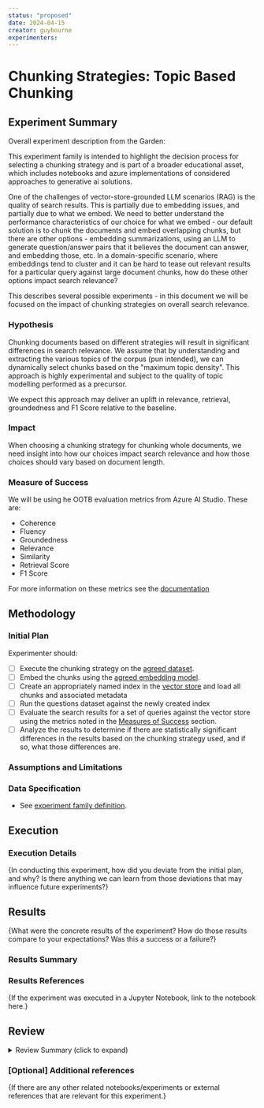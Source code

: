 ```yaml
---
status: "proposed"
date: 2024-04-15
creator: guybourne
experimenters: 
---
```


# Chunking Strategies: Topic Based Chunking

## Experiment Summary

Overall experiment description from the Garden:

This experiment family is intended to highlight the decision process for selecting a chunking strategy and is part of a broader educational asset, which includes notebooks and azure implementations of considered approaches to generative ai solutions. 

One of the challenges of vector-store-grounded LLM scenarios (RAG) is the quality of search results. This is partially due to embedding issues, and partially due to what we embed. We need to better understand the performance characteristics of our choice for what we embed - our default solution is to chunk the documents and embed overlapping chunks, but there are other options - embedding summarizations, using an LLM to generate question/answer pairs that it believes the document can answer, and embedding those, etc. In a domain-specific scenario, where embeddings tend to cluster and it can be hard to tease out relevant results for a particular query against large document chunks, how do these other options impact search relevance?

This describes several possible experiments - in this document we will be focused on the impact of chunking strategies on overall search relevance.

### Hypothesis
<!-- Creator should fill this in -->

Chunking documents based on different strategies will result in significant differences in search relevance. We assume that by understanding and extracting the various topics of the corpus (pun intended), we can dynamically select chunks based on the "maximum topic density". This approach is highly experimental and subject to the quality of topic modelling performed as a precursor.

We expect this approach may deliver an uplift in relevance, retrieval, groundedness and F1 Score relative to the baseline.

### Impact
<!-- Creator should fill this in -->

When choosing a chunking strategy for chunking whole documents, we need insight into how our choices impact search relevance and how those choices should vary based on document length.

### Measure of Success
<!-- Creator should fill this in -->

We will be using he OOTB evaluation metrics from Azure AI Studio. These are:
- Coherence
- Fluency
- Groundedness
- Relevance
- Similarity
- Retrieval Score
- F1 Score

For more information on these metrics see the [documentation](https://learn.microsoft.com/en-us/azure/ai-studio/concepts/evaluation-metrics-built-in?tabs=warning)

## Methodology

### Initial Plan
<!-- Creator should fill this in -->

Experimenter should:
- [ ] Execute the chunking strategy on the [agreed dataset](adrs/ADR%20-%20Data.md).
- [ ] Embed the chunks using the [agreed embedding model](adrs/ADR%20-%20Embedding%20Model.md).
- [ ] Create an appropriately named index in the [vector store](adrs/ADR%20-%20Vectorstore.md) and load all chunks and associated metadata 
- [ ] Run the questions dataset against the newly created index 
- [ ] Evaluate the search results for a set of queries against the vector store using the metrics noted in the [Measures of Success](#measure-of-success) section.
- [ ] Analyze the results to determine if there are statistically significant differences in the results based on the chunking strategy used, and if so, what those differences are.

### Assumptions and Limitations

### Data Specification
- See [experiment family definition](./00-chunking-strategies-family.md).

## Execution 

### Execution Details
<!-- Experimenter should fill this in -->

{In conducting this experiment, how did you deviate from the initial plan, and why? Is there anything we can learn from those deviations that may influence future experiments?}

## Results
<!-- Experimenter should fill this in -->

{What were the concrete results of the experiment? How do those results compare to your expectations? Was this a success or a failure?}

### Results Summary

### Results References
<!-- Experimenter should fill this in -->

{If the experiment was executed in a Jupyter Notebook, link to the notebook here.}

## Review
<details><summary>Review Summary (click to expand)</summary>
What were the key takeaways from the review process? Were there any significant issues raised during review that need to be addressed?
</details>

### [Optional] Additional references
<!-- Experimenter should fill this in -->

{If there are any other related notebooks/experiments or external references that are relevant for this experiment.}